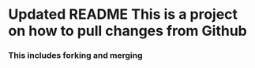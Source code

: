 # Updated README This is a project on how to pull changes from Github
### This includes forking and merging

